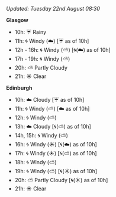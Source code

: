 *Updated: Tuesday 22nd August 08:30*

**Glasgow**

* 10h: :umbrella: Rainy
* 11h: :cyclone: Windy (:cloud:) [:umbrella: as of 10h]
* 12h - 16h: :cyclone: Windy (:partly_sunny:) [:cyclone:(:cloud:) as of 10h]
* 17h - 19h: :cyclone: Windy (:partly_sunny:)
* 20h: :partly_sunny: Partly Cloudy
* 21h: :sunny: Clear

**Edinburgh**

* 10h: :cloud: Cloudy [:umbrella: as of 10h]
* 11h: :cyclone: Windy (:partly_sunny:) [:cloud: as of 10h]
* 12h: :cyclone: Windy (:partly_sunny:)
* 13h: :cloud: Cloudy [:cyclone:(:partly_sunny:) as of 10h]
* 14h, 15h: :cyclone: Windy (:partly_sunny:)
* 16h: :cyclone: Windy (:sunny:) [:cyclone:(:cloud:) as of 10h]
* 17h: :cyclone: Windy (:sunny:) [:cyclone:(:partly_sunny:) as of 10h]
* 18h: :cyclone: Windy (:partly_sunny:)
* 19h: :cyclone: Windy (:partly_sunny:) [:cyclone:(:sunny:) as of 10h]
* 20h: :partly_sunny: Partly Cloudy [:cyclone:(:sunny:) as of 10h]
* 21h: :sunny: Clear
